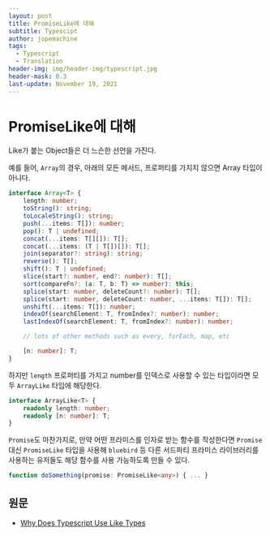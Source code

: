 ```yaml
---
layout: post
title: PromiseLike에 대해
subtitle: Typescipt
author: jopemachine
tags:
  - Typescript
  - Translation
header-img: img/header-img/typescript.jpg
header-mask: 0.3
last-update: November 19, 2021
---
```


# PromiseLike에 대해

Like가 붙는 Object들은 더 느슨한 선언을 가진다.

예를 들어, `Array`의 경우, 아래의 모든 메서드, 프로퍼티를 가지지 않으면 Array 타입이 아니다.

```ts
interface Array<T> {
    length: number;
    toString(): string;
    toLocaleString(): string;
    push(...items: T[]): number;
    pop(): T | undefined;
    concat(...items: T[][]): T[];
    concat(...items: (T | T[])[]): T[];
    join(separator?: string): string;
    reverse(): T[];
    shift(): T | undefined;
    slice(start?: number, end?: number): T[];
    sort(compareFn?: (a: T, b: T) => number): this;
    splice(start: number, deleteCount?: number): T[];
    splice(start: number, deleteCount: number, ...items: T[]): T[];
    unshift(...items: T[]): number;
    indexOf(searchElement: T, fromIndex?: number): number;
    lastIndexOf(searchElement: T, fromIndex?: number): number;

    // lots of other methods such as every, forEach, map, etc

    [n: number]: T;
}
```

하지만 `length` 프로퍼티를 가지고 number를 인덱스로 사용할 수 있는 타입이라면 모두 `ArrayLike` 타입에 해당한다.

```ts
interface ArrayLike<T> {
    readonly length: number;
    readonly [n: number]: T;
}
```

`Promise`도 마찬가지로, 만약 어떤 프라미스를 인자로 받는 함수를 작성한다면 `Promise` 대신 `PromiseLike` 타입을 사용해 `bluebird` 등 다른 서드파티 프라미스 라이브러리를 사용하는 유저들도 해당 함수를 사용 가능하도록 만들 수 있다.

```ts
function doSomething(promise: PromiseLike<any>) { ... }
```

## 원문

- [Why Does Typescript Use Like Types](https://stackoverflow.com/questions/43712705/why-does-typescript-use-like-types)

